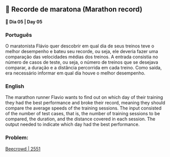 <h2>🏃 Recorde de maratona (Marathon record)</h2>

<p><strong>📌 Dia 05 | Day 05</strong></p>

<h3>Português</h3>
<p>O maratonista Flávio quer descobrir em qual dia de seus treinos teve o melhor desempenho e bateu seu recorde, ou seja, ele deveria fazer uma comparação das velocidades médias dos treinos. A entrada consistia no número de casos de teste, ou seja, o número de treinos que se desejava comparar, a duração e a distância percorrida em cada treino. Como saída, era necessário informar em qual dia houve o melhor desempenho.</p>

<h3>English</h3>
<p>The marathon runner Flavio wants to find out on which day of their training they had the best performance and broke their record, meaning they should compare the average speeds of the training sessions. The input consisted of the number of test cases, that is, the number of training sessions to be compared, the duration, and the distance covered in each session. The output needed to indicate which day had the best performance.</p>

<h3>Problem:</h3>
<a href="https://www.beecrowd.com.br/judge/pt/problems/view/2551">Beecrowd | 2551</a>
